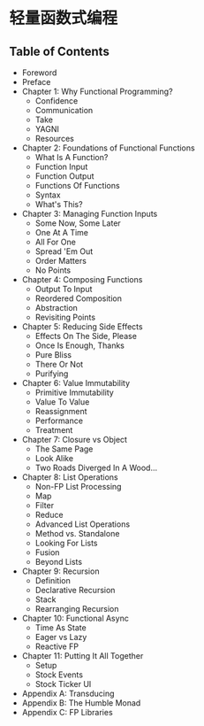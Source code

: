 # 轻量函数式编程

## Table of Contents

* Foreword
* Preface
* Chapter 1: Why Functional Programming?
	* Confidence
	* Communication
	* Take
	* YAGNI
	* Resources
* Chapter 2: Foundations of Functional Functions
	* What Is A Function?
	* Function Input
	* Function Output
	* Functions Of Functions
	* Syntax
	* What's This?
* Chapter 3: Managing Function Inputs
	* Some Now, Some Later
	* One At A Time
	* All For One
	* Spread 'Em Out
	* Order Matters
	* No Points
* Chapter 4: Composing Functions
	* Output To Input
	* Reordered Composition
	* Abstraction
	* Revisiting Points
* Chapter 5: Reducing Side Effects
	* Effects On The Side, Please
	* Once Is Enough, Thanks
	* Pure Bliss
	* There Or Not
	* Purifying
* Chapter 6: Value Immutability
	* Primitive Immutability
	* Value To Value
	* Reassignment
	* Performance
	* Treatment
* Chapter 7: Closure vs Object
	* The Same Page
	* Look Alike
	* Two Roads Diverged In A Wood...
* Chapter 8: List Operations
	* Non-FP List Processing
	* Map
	* Filter
	* Reduce
	* Advanced List Operations
	* Method vs. Standalone
	* Looking For Lists
	* Fusion
	* Beyond Lists
* Chapter 9: Recursion
	* Definition
	* Declarative Recursion
	* Stack
	* Rearranging Recursion
* Chapter 10: Functional Async
	* Time As State
	* Eager vs Lazy
	* Reactive FP
* Chapter 11: Putting It All Together
	* Setup
	* Stock Events
	* Stock Ticker UI
* Appendix A: Transducing
* Appendix B: The Humble Monad
* Appendix C: FP Libraries
